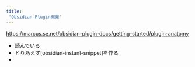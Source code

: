 ```yaml
---
title:
 'Obsidian Plugin開発'
---
```

https://marcus.se.net/obsidian-plugin-docs/getting-started/plugin-anatomy
- 読んでいる
- とりあえず[obsidian-instant-snippet]を作る
- 